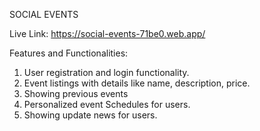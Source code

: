 SOCIAL EVENTS

Live Link: https://social-events-71be0.web.app/

Features and Functionalities:
1. User registration and login functionality.
2. Event listings with details like name, description, price.
3. Showing previous events
4. Personalized event Schedules for users.
5. Showing update news for users.